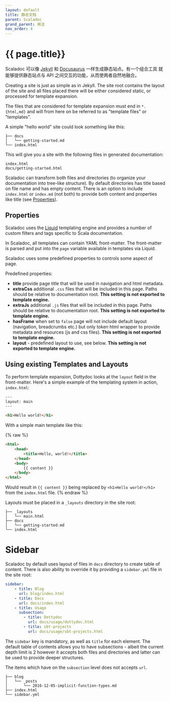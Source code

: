 ```yaml
---
layout: default
title: 静态文档
parent: Scaladoc
grand_parent: 用法
nav_order: 4
---
```


# {{ page.title}}

Scaladoc 可以像 [Jekyll](http://jekyllrb.com/) 和 [Docusaurus](https://docusaurus.io/) 一样生成静态站点。有一个组合工具
就能够提供静态站点与 API 之间交互的功能，从而使两者自然地融合。

Creating a site is just as simple as in Jekyll. The site root contains the
layout of the site and all files placed there will be either considered static,
or processed for template expansion.

The files that are considered for template expansion must end in `*.{html,md}`
and will from here on be referred to as "template files" or "templates".

A simple "hello world" site could look something like this:

```
├── docs
│   └── getting-started.md
└── index.html
```

This will give you a site with the following files in generated documentation:

```
index.html
docs/getting-started.html
```

Scaladoc can transform both files and directories (to organize your documentation into tree-like structure). By default directories has title based on file name and has empty content. There is an option to include `index.html` or `index.md` (not both) to provide both content and properties like title (see [Properties](#properties)).

## Properties

Scaladoc uses the [Liquid](https://shopify.github.io/liquid/) templating engine
and provides a number of custom filters and tags specific to Scala
documentation.

In Scaladoc, all templates can contain YAML front-matter. The front-matter
is parsed and put into the `page` variable available in templates via Liquid.

Scaladoc uses some predefined properties to controls some aspect of page.

Predefined properties:

 - **title** provide page title that will be used in navigation and html metadata.
 - **extraCss** additional `.css` files that will be included in this page. Paths should be relative to documentation root. **This setting is not exported to template engine.**
 - **extraJs** additional `.js` files that will be included in this page. Paths should be relative to documentation root. **This setting is not exported to template engine.**
 - **hasFrame** when set to `false` page will not include default layout (navigation, breadcrumbs etc.) but only token html wrapper to provide metadata and resources (js and css files). **This setting is not exported to template engine.**
- **layout** - predefined layout to use, see below. **This setting is not exported to template engine.**


## Using existing Templates and Layouts

To perform template expansion, Dottydoc looks at the `layout` field in the front-matter.
Here's a simple example of the templating system in action, `index.html`:

```html
---
layout: main
---

<h1>Hello world!</h1>
```

With a simple main template like this:

{% raw %}
```html
<html>
    <head>
        <title>Hello, world!</title>
    </head>
    <body>
        {{ content }}
    </body>
</html>
```

Would result in `{{ content }}` being replaced by `<h1>Hello world!</h1>` from
the `index.html` file.
{% endraw %}

Layouts must be placed in a `_layouts` directory in the site root:

```
├── _layouts
│   └── main.html
├── docs
│   └── getting-started.md
└── index.html
```

Sidebar
=======
Scaladoc by default uses layout of files in `docs` directory to create table of content. There is also ability to override it by providing a `sidebar.yml` file in the site root:

```yaml
sidebar:
    - title: Blog
      url: blog/index.html
    - title: Docs
      url: docs/index.html
    - title: Usage
      subsection:
        - title: Dottydoc
          url: docs/usage/dottydoc.html
        - title: sbt-projects
          url: docs/usage/sbt-projects.html
```

The `sidebar` key is mandatory, as well as `title` for each element. The
default table of contents allows you to have subsections - albeit the current
depth limit is 2 however it accepts both files and directories and latter can be used to provide deeper structures.

The items which have on the `subsection` level does not accepts `url`.

```
├── blog
│   └── _posts
│       └── 2016-12-05-implicit-function-types.md
├── index.html
└── sidebar.yml
```
